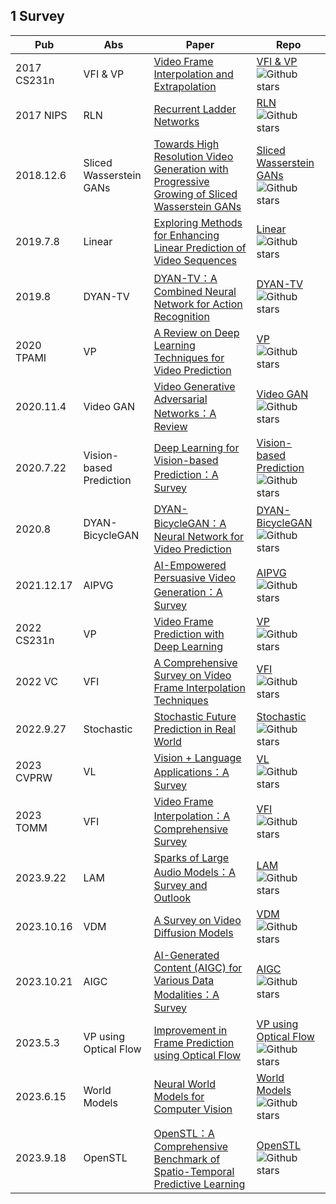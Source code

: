## 1 Survey
| Pub | Abs | Paper | Repo |
| -------- | -------- | -------- | -------- |
| 2017 CS231n | VFI & VP | [Video Frame Interpolation and Extrapolation]() | [VFI & VP]() ![Github stars](https://img.shields.io/github/stars/) |
| 2017 NIPS | RLN | [Recurrent Ladder Networks]() | [RLN]() ![Github stars](https://img.shields.io/github/stars/) |
| 2018.12.6 | Sliced Wasserstein GANs | [Towards High Resolution Video Generation with Progressive Growing of Sliced Wasserstein GANs]() | [Sliced Wasserstein GANs]() ![Github stars](https://img.shields.io/github/stars/) |
| 2019.7.8 | Linear | [Exploring Methods for Enhancing Linear Prediction of Video Sequences]() | [Linear]() ![Github stars](https://img.shields.io/github/stars/) |
| 2019.8 | DYAN-TV | [DYAN-TV：A Combined Neural Network for Action Recognition]() | [DYAN-TV]() ![Github stars](https://img.shields.io/github/stars/) |
| 2020 TPAMI | VP | [A Review on Deep Learning Techniques for Video Prediction]() | [VP]() ![Github stars](https://img.shields.io/github/stars/) |
| 2020.11.4 | Video GAN | [Video Generative Adversarial Networks：A Review]() | [Video GAN]() ![Github stars](https://img.shields.io/github/stars/) |
| 2020.7.22 | Vision-based Prediction | [Deep Learning for Vision-based Prediction：A Survey]() | [Vision-based Prediction]() ![Github stars](https://img.shields.io/github/stars/) |
| 2020.8 | DYAN-BicycleGAN | [DYAN-BicycleGAN：A Neural Network for Video Prediction]() | [DYAN-BicycleGAN]() ![Github stars](https://img.shields.io/github/stars/) |
| 2021.12.17 | AIPVG | [AI-Empowered Persuasive Video Generation：A Survey]() | [AIPVG]() ![Github stars](https://img.shields.io/github/stars/) |
| 2022 CS231n | VP | [Video Frame Prediction with Deep Learning]() | [VP]() ![Github stars](https://img.shields.io/github/stars/) |
| 2022 VC | VFI | [A Comprehensive Survey on Video Frame Interpolation Techniques]() | [VFI]() ![Github stars](https://img.shields.io/github/stars/) |
| 2022.9.27 | Stochastic | [Stochastic Future Prediction in Real World]() | [Stochastic]() ![Github stars](https://img.shields.io/github/stars/) |
| 2023 CVPRW | VL | [Vision + Language Applications：A Survey]() | [VL]() ![Github stars](https://img.shields.io/github/stars/) |
| 2023 TOMM | VFI | [Video Frame Interpolation：A Comprehensive Survey]() | [VFI]() ![Github stars](https://img.shields.io/github/stars/) |
| 2023.9.22 | LAM | [Sparks of Large Audio Models：A Survey and Outlook]() | [LAM]() ![Github stars](https://img.shields.io/github/stars/) |
| 2023.10.16 | VDM | [A Survey on Video Diffusion Models]() | [VDM]() ![Github stars](https://img.shields.io/github/stars/) |
| 2023.10.21 | AIGC | [AI-Generated Content (AIGC) for Various Data Modalities：A Survey]() | [AIGC]() ![Github stars](https://img.shields.io/github/stars/) |
| 2023.5.3 | VP using Optical Flow | [Improvement in Frame Prediction using Optical Flow]() | [VP using Optical Flow]() ![Github stars](https://img.shields.io/github/stars/) |
| 2023.6.15 | World Models | [Neural World Models for Computer Vision]() | [World Models]() ![Github stars](https://img.shields.io/github/stars/) |
| 2023.9.18 | OpenSTL | [OpenSTL：A Comprehensive Benchmark of Spatio-Temporal Predictive Learning]() | [OpenSTL]() ![Github stars](https://img.shields.io/github/stars/) |
